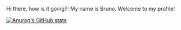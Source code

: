 Hi there, how is it going?! My name is Bruno. Welcome to my profile!

[![Anurag's GitHub stats](https://github-readme-stats.vercel.app/api?username=realBruno)](https://github.com/anuraghazra/github-readme-stats)
